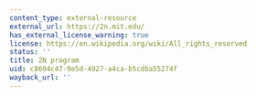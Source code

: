 ```yaml
---
content_type: external-resource
external_url: https://2n.mit.edu/
has_external_license_warning: true
license: https://en.wikipedia.org/wiki/All_rights_reserved
status: ''
title: 2N program
uid: c8694c47-9e5d-4927-a4ca-b5cdba55274f
wayback_url: ''
---
```

